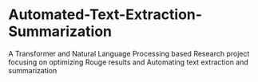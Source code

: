 # Automated-Text-Extraction-Summarization
A Transformer and Natural Language Processing based Research project focusing on optimizing Rouge results and Automating text extraction and summarization

